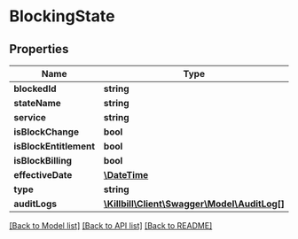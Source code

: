 # BlockingState

## Properties
Name | Type | Description | Notes
------------ | ------------- | ------------- | -------------
**blockedId** | **string** |  | [optional] 
**stateName** | **string** |  | [optional] 
**service** | **string** |  | [optional] 
**isBlockChange** | **bool** |  | [optional] 
**isBlockEntitlement** | **bool** |  | [optional] 
**isBlockBilling** | **bool** |  | [optional] 
**effectiveDate** | [**\DateTime**](\DateTime.md) |  | [optional] 
**type** | **string** |  | [optional] 
**auditLogs** | [**\Killbill\Client\Swagger\Model\AuditLog[]**](AuditLog.md) |  | [optional] 

[[Back to Model list]](../README.md#documentation-for-models) [[Back to API list]](../README.md#documentation-for-api-endpoints) [[Back to README]](../README.md)

